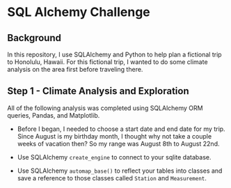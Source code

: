 # SQL Alchemy Challenge

## Background

In this repository, I use SQLAlchemy and Python to help plan a fictional trip to Honolulu, Hawaii. For this fictional trip, I wanted to do some climate analysis on the area first before traveling there.

## Step 1 - Climate Analysis and Exploration

All of the following analysis was completed using SQLAlchemy ORM queries, Pandas, and Matplotlib.

* Before I began, I needed to choose a start date and end date for my trip. Since August is my birthday month, I thought why not take a couple weeks of vacation then? So my range was August 8th to August 22nd.

* Use SQLAlchemy `create_engine` to connect to your sqlite database.

* Use SQLAlchemy `automap_base()` to reflect your tables into classes and save a reference to those classes called `Station` and `Measurement`.
